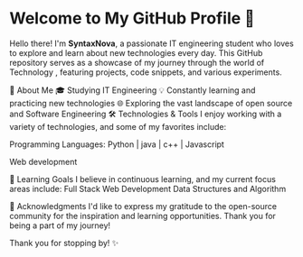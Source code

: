 <h1> Welcome to My GitHub Profile 👋 </h1>
<p>Hello there! I'm <b>SyntaxNova</b>, a passionate IT engineering student who loves to explore and learn about new technologies every day. This GitHub repository serves as a showcase of my journey through the world of Technology , featuring projects, code snippets, and various experiments.</p>

🚀 About Me
🎓 Studying IT Engineering
💡 Constantly learning and practicing new technologies
🌐 Exploring the vast landscape of open source and Software Engineering 
🛠️ Technologies & Tools
I enjoy working with a variety of technologies, and some of my favorites include:
<p>Programming Languages: Python | java | c++ | Javascript</p>
<p>Web development</p>

🌱 Learning Goals
I believe in continuous learning, and my current focus areas include:
Full Stack Web Development
Data Structures and Algorithm

🙏 Acknowledgments
I'd like to express my gratitude to the open-source community for the inspiration and learning opportunities. Thank you for being a part of my journey!

Thank you for stopping by! ✨
